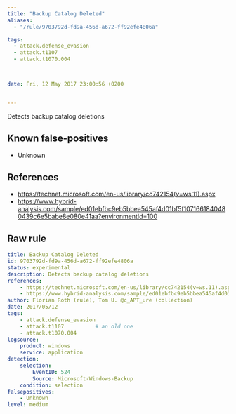 ```yaml
---
title: "Backup Catalog Deleted"
aliases:
  - "/rule/9703792d-fd9a-456d-a672-ff92efe4806a"

tags:
  - attack.defense_evasion
  - attack.t1107
  - attack.t1070.004



date: Fri, 12 May 2017 23:00:56 +0200


---
```


Detects backup catalog deletions

<!--more-->


## Known false-positives

* Unknown



## References

* https://technet.microsoft.com/en-us/library/cc742154(v=ws.11).aspx
* https://www.hybrid-analysis.com/sample/ed01ebfbc9eb5bbea545af4d01bf5f1071661840480439c6e5babe8e080e41aa?environmentId=100


## Raw rule
```yaml
title: Backup Catalog Deleted
id: 9703792d-fd9a-456d-a672-ff92efe4806a
status: experimental
description: Detects backup catalog deletions
references:
    - https://technet.microsoft.com/en-us/library/cc742154(v=ws.11).aspx
    - https://www.hybrid-analysis.com/sample/ed01ebfbc9eb5bbea545af4d01bf5f1071661840480439c6e5babe8e080e41aa?environmentId=100
author: Florian Roth (rule), Tom U. @c_APT_ure (collection)
date: 2017/05/12
tags:
    - attack.defense_evasion
    - attack.t1107          # an old one
    - attack.t1070.004
logsource:
    product: windows
    service: application
detection:
    selection:
        EventID: 524
        Source: Microsoft-Windows-Backup
    condition: selection
falsepositives:
    - Unknown
level: medium

```
